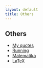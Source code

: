 ```yaml
---
layout: default
title: Others
---
```


## Others

* [My quotes](quotes.html)
* [Running](running.html)
* [Matematika](matematika/)
* [LaTeX](latex/)


